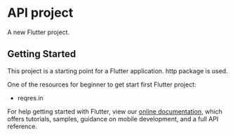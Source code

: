 # API project

A new Flutter project.

## Getting Started

This project is a starting point for a Flutter application.
http package is used.

One of the resources for beginner to get start first Flutter project:

- reqres.in


For help getting started with Flutter, view our
[online documentation](https://flutter.dev/docs), which offers tutorials,
samples, guidance on mobile development, and a full API reference.
